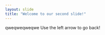 ```yaml
---
layout: slide
title: "Welcome to our second slide!"
---
```

qweqweqweqwe
Use the left arrow to go back!
